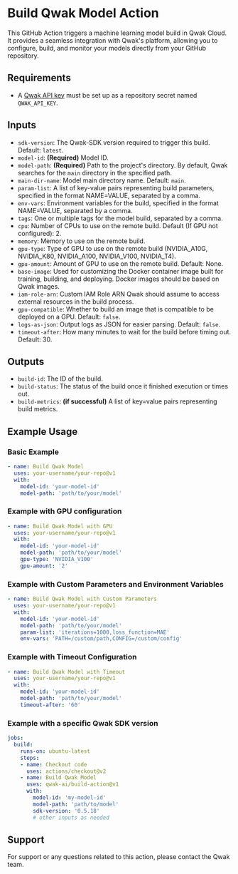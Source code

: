 # Build Qwak Model Action

This GitHub Action triggers a machine learning model build in Qwak Cloud. It provides a seamless integration with Qwak's platform, allowing you to configure, build, and monitor your models directly from your GitHub repository.

## Requirements

- A [Qwak API key](https://app.qwak.ai/qwak-admin#personal-api-keys) must be set up as a repository secret named `QWAK_API_KEY`.

## Inputs

- `sdk-version`: The Qwak-SDK version required to trigger this build. Default: `latest`.
- `model-id`: **(Required)** Model ID.
- `model-path`: **(Required)** Path to the project's directory. By default, Qwak searches for the `main` directory in the specified path.
- `main-dir-name`: Model main directory name. Default: `main`.
- `param-list`: A list of key-value pairs representing build parameters, specified in the format NAME=VALUE, separated by a comma.
- `env-vars`: Environment variables for the build, specified in the format NAME=VALUE, separated by a comma.
- `tags`: One or multiple tags for the model build, separated by a comma.
- `cpu`: Number of CPUs to use on the remote build. Default (If GPU not configured): 2.
- `memory`: Memory to use on the remote build.
- `gpu-type`: Type of GPU to use on the remote build (NVIDIA_A10G, NVIDIA_K80, NVIDIA_A100, NVIDIA_V100, NVIDIA_T4).
- `gpu-amount`: Amount of GPU to use on the remote build. Default: None.
- `base-image`: Used for customizing the Docker container image built for training, building, and deploying. Docker images should be based on Qwak images.
- `iam-role-arn`: Custom IAM Role ARN Qwak should assume to access external resources in the build process.
- `gpu-compatible`: Whether to build an image that is compatible to be deployed on a GPU. Default: `false`.
- `logs-as-json`: Output logs as JSON for easier parsing. Default: `false`.
- `timeout-after`: How many minutes to wait for the build before timing out. Default: 30.


## Outputs

- `build-id`: The ID of the build.
- `build-status`: The status of the build once it finished execution or times out.
- `build-metrics`: **(if successful)** A list of key=value pairs representing build metrics.


## Example Usage

### Basic Example

```yaml
- name: Build Qwak Model
  uses: your-username/your-repo@v1
  with:
    model-id: 'your-model-id'
    model-path: 'path/to/your/model'
```

### Example with GPU configuration

```yaml
- name: Build Qwak Model with GPU
  uses: your-username/your-repo@v1
  with:
    model-id: 'your-model-id'
    model-path: 'path/to/your/model'
    gpu-type: 'NVIDIA_V100'
    gpu-amount: '2'
```

### Example with Custom Parameters and Environment Variables

```yaml
- name: Build Qwak Model with Custom Parameters
  uses: your-username/your-repo@v1
  with:
    model-id: 'your-model-id'
    model-path: 'path/to/your/model'
    param-list: 'iterations=1000,loss_function=MAE'
    env-vars: 'PATH=/custom/path,CONFIG=/custom/config'
```

### Example with Timeout Configuration

```yaml
- name: Build Qwak Model with Timeout
  uses: your-username/your-repo@v1
  with:
    model-id: 'your-model-id'
    model-path: 'path/to/your/model'
    timeout-after: '60'
```

### Example with a specific Qwak SDK version

```yaml
jobs:
  build:
    runs-on: ubuntu-latest
    steps:
    - name: Checkout code
      uses: actions/checkout@v2
    - name: Build Qwak Model
      uses: qwak-ai/build-action@v1
      with:
        model-id: 'my-model-id'
        model-path: 'path/to/model'
        sdk-version: '0.5.18'
        # other inputs as needed
```

## Support

For support or any questions related to this action, please contact the Qwak team.
